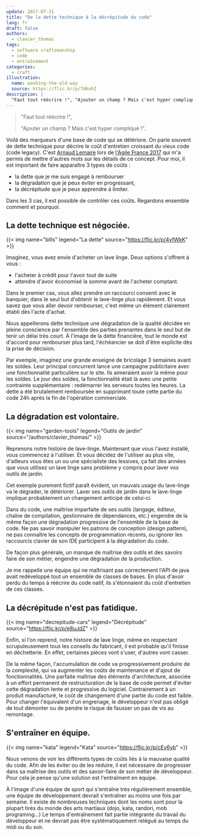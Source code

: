 ```yaml
---
update: 2017-07-31
title: "De la dette technique à la décrépitude du code"
lang: fr
draft: false
authors:
  - clavier_thomas
tags:
  - software craftsmanship
  - code
  - entraînement
categories:
  - craft
illustration:
  name: washing-the-old-way
  source: https://flic.kr/p/7dKvhZ
description: |
  "Faut tout réécrire !", "Ajouter un champ ? Mais c'est hyper compliqué !". Voilà des expressions, marqueurs d'une base de code qui se détériore. Et si c'était normal ? Étude et détails du problème et de certaines solutions.
---
```


> "Faut tout réécrire !",
>
> "Ajouter un champ ? Mais c'est hyper compliqué !".

Voilà des marqueurs d'une base de code qui se détériore.
On parle souvent de dette technique pour décrire le coût d'entretien croissant du vieux code (code legacy). C'est [Arnaud Lemaire](https://www.linkedin.com/in/lilobase/) lors de [l'Agile France 2017](http://2017.conf.agile-france.org/) qui m'a permis de mettre d'autres mots sur les détails de ce concept. Pour moi, il est important de faire apparaître 3 types de coûts :

- la dette que je me suis engagé à rembourser
- la dégradation que je peux éviter en progressant,
- la décrépitude que je peux apprendre à limiter.

Dans les 3 cas, il est possible de contrôler ces coûts. Regardons ensemble comment et pourquoi.

## La dette technique est négociée.

{{< img name="bills" legend="La dette" source="https://flic.kr/p/4yfWkK" >}}

Imaginez, vous avez envie d'acheter un lave linge. Deux options s'offrent à vous :

- l'acheter à crédit pour l'avoir tout de suite
- attendre d'avoir économisé la somme avant de l'acheter comptant.

Dans le premier cas, vous allez prendre un raccourci consenti avec le banquier, dans le seul but d'obtenir le lave-linge plus rapidement. Et vous savez que vous aller devoir rembourser, c'est même un élément clairement établi dès l'acte d'achat.

Nous appellerons dette technique une dégradation de la qualité décidée en pleine conscience par l'ensemble des parties prenantes dans le seul but de tenir un délai très court. À l'image de la dette financière, tout le monde est d'accord pour rembourser plus tard, l'échéancier se doit d'être explicite dès la prise de décision.

Par exemple, imaginez une grande enseigne de bricolage 3 semaines avant les soldes. Leur principal concurrent lance une campagne publicitaire avec une fonctionnalité particulière sur le site. Ils aimeraient avoir la même pour les soldes. Le jour des soldes, la fonctionnalité était là avec une petite contrainte supplémentaire : redémarrer les serveurs toutes les heures. La dette a été brutalement remboursée en supprimant toute cette partie du code 24h après la fin de l'opération commerciale.

## La dégradation est volontaire.

{{< img name="garden-tools" legend="Outils de jardin" source="/authors/clavier_thomas/" >}}

Reprenons notre histoire de lave-linge. Maintenant que vous l'avez installé, vous commencez à l'utiliser. Et vous décidez de l'utiliser au plus vite, d'ailleurs vous êtes un ou une spécialiste des lessives, ça fait des années que vous utilisez un lave linge sans problème y compris pour laver vos outils de jardin.

Cet exemple purement fictif paraît évident, un mauvais usage du lave-linge va le dégrader, le détériorer.
Laver ses outils de jardin dans le lave-linge implique probablement un changement anticipé de celui-ci.

Dans du code, une maîtrise imparfaite de ses outils (langage, éditeur, chaîne de compilation, gestionnaire de dépendances, etc.) engendre de la même façon une dégradation progressive de l'ensemble de la base de code.
Ne pas savoir manipuler les patrons de conception (design pattern), ne pas connaître les concepts de programmation récents, ou ignorer les raccourcis clavier de son IDE participent à la dégradation du code.

De façon plus générale, un manque de maîtrise des outils et des savoirs faire de son métier, engendre une dégradation de la production.

Je me rappelle une équipe qui ne maîtrisant pas correctement l'API de java avait redéveloppé tout un ensemble de classes de bases. En plus d'avoir perdu du temps à réécrire du code natif, ils s'étonnaient du coût d'entretien de ces classes.

## La décrépitude n'est pas fatidique.

{{< img name="decrepitude-cars" legend="Décrépitude" source="https://flic.kr/p/e8uJdZ" >}}

Enfin, si l'on reprend, notre histoire de lave linge, même en respectant scrupuleusement tous les conseils du fabricant, il est probable qu'il finisse en déchetterie. En effet, certaines pièces vont s'user, d'autres vont casser.

De la même façon, l'accumulation de code va progressivement produire de la complexité, qui va augmenter les coûts de maintenance et d'ajout de fonctionnalités.
Une parfaite maîtrise des éléments d'architecture, associée à un effort permanent de restructuration de la base de code permet d'éviter cette dégradation lente et progressive du logiciel. Contrairement à un produit manufacturé, le coût de changement d'une partie du code est faible.
Pour changer l'équivalent d'un engrenage, le développeur n'est pas obligé de tout démonter ou de pendre le risque de fausser un pas de vis au remontage.

## S'entraîner en équipe.

{{< img name="kata" legend="Kata" source="https://flic.kr/p/cEv6yb" >}}

Nous venons de voir les différents types de coûts liés à la mauvaise qualité du code. Afin de les éviter ou de les réduire, il est nécessaire de progresser dans sa maîtrise des outils et des savoir-faire de son métier de développeur. Pour cela je pense qu'une solution est l'entraîment en équipe.

À l'image d'une équipe de sport qui s'entraîne très régulièrement ensemble, une équipe de développement devrait s'entraîner au moins une fois par semaine. Il existe de nombreuses techniques dont les noms sont pour la plupart tirés du monde des arts martiaux (dojo, kata, randori, mob programing...)
Le temps d'entraînement fait partie intégrante du travail du développeur et ne devrait pas être systématiquement relégué au temps du midi ou du soir.
